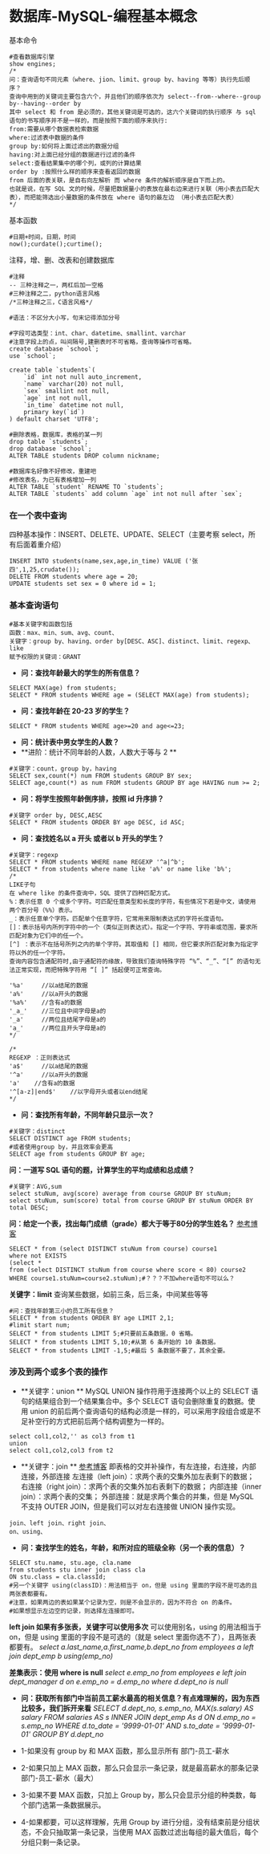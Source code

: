 # 数据库-MySQL-编程基本概念

基本命令
```mysql
#查看数据库引擎
show engines;
/*
问：查询语句不同元素（where、jion、limit、group by、having 等等）执行先后顺序？
查询中用到的关键词主要包含六个，并且他们的顺序依次为 select--from--where--group by--having--order by
其中 select 和 from 是必须的，其他关键词是可选的，这六个关键词的执行顺序 与 sql 语句的书写顺序并不是一样的，而是按照下面的顺序来执行:
from:需要从哪个数据表检索数据
where:过滤表中数据的条件
group by:如何将上面过滤出的数据分组
having:对上面已经分组的数据进行过滤的条件
select:查看结果集中的哪个列，或列的计算结果
order by :按照什么样的顺序来查看返回的数据
from 后面的表关联，是自右向左解析 而 where 条件的解析顺序是自下而上的。
也就是说，在写 SQL 文的时候，尽量把数据量小的表放在最右边来进行关联（用小表去匹配大表），而把能筛选出小量数据的条件放在 where 语句的最左边 （用小表去匹配大表）
*/
```

基本函数
```mysql
#日期+时间，日期，时间
now();curdate();curtime();
```

注释，增、删、改表和创建数据库
```mysql
#注释
-- 三种注释之一，两杠后加一空格
#三种注释之二，python语言风格
/*三种注释之三，C语言风格*/

#语法：不区分大小写，句末记得添加分号

#字段可选类型：int、char、datetime、smallint、varchar
#注意字段上的点，叫间隔号,建删表时不可省略，查询等操作可省略。
create database `school`;
use `school`;

create table `students`(
    `id` int not null auto_increment,
    `name` varchar(20) not null,
    `sex` smallint not null,
    `age` int not null,
    `in_time` datetime not null,
    primary key(`id`)
) default charset 'UTF8';

#删除表格，数据库，表格的某一列
drop table `students`; 
drop database `school`;
ALTER TABLE students DROP column nickname;

#数据库名好像不好修改，重建吧
#修改表名，为已有表格增加一列
ALTER TABLE `student` RENAME TO `students`; 
ALTER TABLE `students` add column `age` int not null after `sex`;

```

### 在一个表中查询
四种基本操作：INSERT、DELETE、UPDATE、SELECT（主要考察 select，所有后面着重介绍）
```mysql
INSERT INTO students(name,sex,age,in_time) VALUE ('张四',1,25,crudate());
DELETE FROM students where age = 20;
UPDATE students set sex = 0 where id = 1;

```

### 基本查询语句
```mysql
#基本关键字和函数包括
函数：max、min、sum、avg、count、
关键字：group by、having、order by[DESC、ASC]、distinct、limit、regexp、like
赋予权限的关键词：GRANT

```

* **问：查找年龄最大的学生的所有信息？**
```mysql
SELECT MAX(age) from students;
SELECT * FROM students WHERE age = (SELECT MAX(age) from students);
```

* **问：查找年龄在 20-23 岁的学生？**
```mysql
SELECT * FROM students WHERE age>=20 and age<=23;
```

* **问：统计表中男女学生的人数？**
* **进阶：统计不同年龄的人数，人数大于等与 2 **
```mysql
#关键字：count，group by，having
SELECT sex,count(*) num FROM students GROUP BY sex;
SELECT age,count(*) as num FROM students GROUP BY age HAVING num >= 2;
```

* **问：将学生按照年龄倒序排，按照 id 升序排？**
```mysql
#关键字 order by, DESC,AESC
SELECT * FROM students ORDER BY age DESC, id ASC;
```

* **问：查找姓名以 a 开头 或者以 b 开头的学生？**
```mysql
#关键字：regexp
SELECT * FROM students WHERE name REGEXP '^a|^b';
SELECT * from students where name like 'a%' or name like 'b%';
/*
LIKE子句
在 where like 的条件查询中，SQL 提供了四种匹配方式。
%：表示任意 0 个或多个字符。可匹配任意类型和长度的字符，有些情况下若是中文，请使用两个百分号（%%）表示。
_：表示任意单个字符。匹配单个任意字符，它常用来限制表达式的字符长度语句。
[]：表示括号内所列字符中的一个（类似正则表达式）。指定一个字符、字符串或范围，要求所匹配对象为它们中的任一个。
[^] ：表示不在括号所列之内的单个字符。其取值和 [] 相同，但它要求所匹配对象为指定字符以外的任一个字符。
查询内容包含通配符时,由于通配符的缘故，导致我们查询特殊字符 “%”、“_”、“[” 的语句无法正常实现，而把特殊字符用 “[ ]” 括起便可正常查询。

'%a'     //以a结尾的数据
'a%'     //以a开头的数据
'%a%'    //含有a的数据
'_a_'    //三位且中间字母是a的
'_a'     //两位且结尾字母是a的
'a_'     //两位且开头字母是a的
*/

/*
REGEXP ：正则表达式
'a$'     //以a结尾的数据
'^a'     //以a开头的数据
'a'    //含有a的数据
'^[a-z]|end$'    //以字母开头或者以end结尾
*/

```

* **问：查找所有年龄，不同年龄只显示一次？**
```mysql
#关键字：distinct
SELECT DISTINCT age FROM students;
#或者使用group by，并且效率会更高
SELECT age from students GROUP BY age;
```

**问：一道写 SQL 语句的题，计算学生的平均成绩和总成绩？**

```mysql
#关键字：AVG,sum
select stuNum, avg(score) average from course GROUP BY stuNum;
select stuNum, sum(score) total from course GROUP BY stuNum ORDER BY total DESC;
```

**问：给定一个表，找出每门成绩（grade）都大于等于80分的学生姓名？**
[参考博客](https://www.cnblogs.com/chenlin/p/7412253.html)
```mysql
SELECT * from (select DISTINCT stuNum from course) course1
where not EXISTS 
(select * 
from (select DISTINCT stuNum from course where score < 80) course2 
WHERE course1.stuNum=course2.stuNum);#？？？不加where语句不可以么？
```

**关键字：limit**
查询某些数据，如前三条，后三条，中间某些等等
```mysql
#问：查找年龄第三小的员工所有信息？
SELECT * from students ORDER BY age LIMIT 2,1;
#limit start num;
SELECT * from students LIMIT 5;#只要前五条数据，0 省略。
SELECT * from students LIMIT 5,10;#从第 6 条开始的 10 条数据。
SELECT * from students LIMIT -1,5;#最后 5 条数据不要了，其余全要。
```

### 涉及到两个或多个表的操作
* **关键字：union **
MySQL UNION 操作符用于连接两个以上的 SELECT 语句的结果组合到一个结果集合中。多个 SELECT 语句会删除重复的数据。使用 union 的前后两个查询语句的结构必须是一样的，可以采用字段组合或是不足补空行的方式把前后两个结构调整为一样的。
```mysql
select col1,col2,'' as col3 from t1
union
select col1,col2,col3 from t2
```

* **关键字：join **  [参考博客](https://www.cnblogs.com/fudashi/p/7491039.html)
即表格的交并补操作，有左连接，右连接，内部连接，外部连接
左连接（left join）：求两个表的交集外加左表剩下的数据；
右连接（right join）：求两个表的交集外加右表剩下的数据；
内部连接（inner join）：求两个表的交集；
外部连接：就是求两个集合的并集，但是 MySQL 不支持 OUTER JOIN，但是我们可以对左右连接做 UNION 操作实现。

```mysql
join、left join、right join、
on、using、
```

* **问：查找学生的姓名，年龄，和所对应的班级全称（另一个表的信息）？**
```mysql
SELECT stu.name, stu.age, cla.name 
from students stu inner join class cla 
ON stu.class = cla.classId;
#另一个关键字 using(classID)：用法相当于 on，但是 using 里面的字段不是可选的且两张表都要有。
#注意，如果两边的表如果某个记录为空，则是不会显示的，因为不符合 on 的条件。
#如果想显示左边空的记录，则选择左连接即可。
```

**left join 如果有多张表，关键字可以使用多次**
可以使用别名，using 的用法相当于 on，但是 using 里面的字段不是可选的（就是 select 里面你选不了），且两张表都要有。
*select a.last_name,a.first_name,b.dept_no 
from employees a 
left join dept_emp b 
using(emp_no)*

**差集表示：使用 where is null**
*select e.emp_no 
from employees e left join dept_manager d on e.emp_no = d.emp_no
where d.dept_no is null*



* **问：获取所有部门中当前员工薪水最高的相关信息？有点难理解的，因为东西比较多，我们拆开来看**
*SELECT d.dept_no, s.emp_no, MAX(s.salary) AS salary
FROM salaries AS s INNER JOIN dept_emp As d
ON d.emp_no = s.emp_no 
WHERE d.to_date = '9999-01-01' AND s.to_date = '9999-01-01'
GROUP BY d.dept_no*

* 1-如果没有 group by 和 MAX 函数，那么显示所有 部门-员工-薪水
* 2-如果只加上 MAX 函数，那么只会显示一条记录，就是最高薪水的那条记录 部门-员工-薪水（最大）
* 3-如果不要 MAX 函数，只加上 Group by，那么只会显示分组的种类数，每个部门选第一条数据展示。
* 4-如果都要，可以这样理解，先用 Group by 进行分组，没有结束前是分组状态，不会只抽取第一条记录，当使用  MAX 函数过滤出每组的最大值后，每个分组只剩一条记录。



